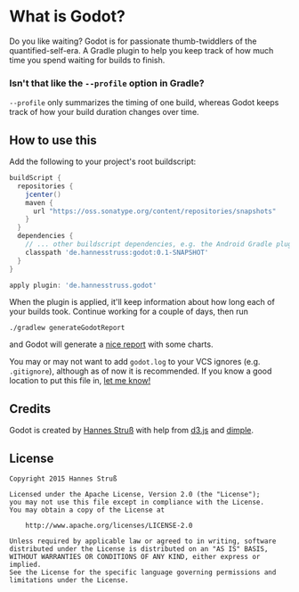 What is Godot?
==============

Do you like waiting? Godot is for passionate thumb-twiddlers of the quantified-self-era. A Gradle plugin to help you keep track of how much time you spend waiting for builds to finish.

### Isn't that like the `--profile` option in Gradle?

`--profile` only summarizes the timing of one build, whereas Godot keeps track of
how your build duration changes over time.

How to use this
---------------

Add the following to your project's root buildscript:

```Groovy
buildScript {
  repositories {
    jcenter()
    maven {
      url "https://oss.sonatype.org/content/repositories/snapshots"
    }
  }
  dependencies {
    // ... other buildscript dependencies, e.g. the Android Gradle plugin
    classpath 'de.hannesstruss:godot:0.1-SNAPSHOT'
  }
}

apply plugin: 'de.hannesstruss.godot'
```

When the plugin is applied, it'll keep information about how long each of your
builds took. Continue working for a couple of days, then run

    ./gradlew generateGodotReport

and Godot will generate a [nice report][4] with some charts.

You may or may not want to add `godot.log` to your VCS ignores (e.g.
`.gitignore`), although as of now it is recommended. If you know a good location
to put this file in, [let me know!][5]


Credits
-------

Godot is created by [Hannes Struß][1] with help from [d3.js][2] and [dimple][3].


License
-------

    Copyright 2015 Hannes Struß

    Licensed under the Apache License, Version 2.0 (the "License");
    you may not use this file except in compliance with the License.
    You may obtain a copy of the License at

        http://www.apache.org/licenses/LICENSE-2.0

    Unless required by applicable law or agreed to in writing, software
    distributed under the License is distributed on an "AS IS" BASIS,
    WITHOUT WARRANTIES OR CONDITIONS OF ANY KIND, either express or implied.
    See the License for the specific language governing permissions and
    limitations under the License.



 [1]: https://twitter.com/hannesstruss
 [2]: http://d3js.org/
 [3]: http://dimplejs.org/
 [4]: http://hannesstruss.github.io/godot/report.html
 [5]: http://forums.gradle.org/gradle/topics/is-it-bad-practice-for-a-plugin-to-write-to-gradle-user-home
